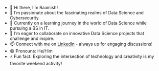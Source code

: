 - 👋 Hi there, I’m Raamish! 
- 👀 I’m passionate about the fascinating realms of Data Science and Cybersecurity.
- 🌱 Currently on a learning journey in the world of Data Science while pursuing a BS in IT.
- 💞️ I’m eager to collaborate on innovative Data Science projects that challenge and inspire.
- 📫 Connect with me on [LinkedIn](https://www.linkedin.com/in/raamish-ahmed-45b372222/) - always up for engaging discussions!
- 😄 Pronouns: He/Him
- ⚡ Fun fact: Exploring the intersection of technology and creativity is my favorite weekend activity!


<!---
Raamish4221/Raamish4221 is a ✨ special ✨ repository because its `README.md` (this file) appears on your GitHub profile.
You can click the Preview link to take a look at your changes.
--->
